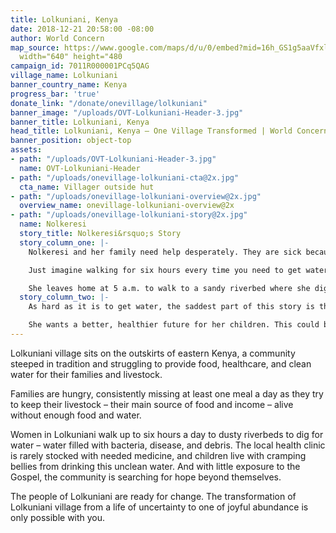 ```yaml
---
title: Lolkuniani, Kenya
date: 2018-12-21 20:58:00 -08:00
author: World Concern
map_source: https://www.google.com/maps/d/u/0/embed?mid=16h_GS1g5aaVfxlgbyy7ImNBDxjWzteJs"
  width="640" height="480
campaign_id: 7011R000001PCq5QAG
village_name: Lolkuniani
banner_country_name: Kenya
progress_bar: 'true'
donate_link: "/donate/onevillage/lolkuniani"
banner_image: "/uploads/OVT-Lolkuniani-Header-3.jpg"
banner_title: Lolkuniani, Kenya
head_title: Lolkuniani, Kenya — One Village Transformed | World Concern
banner_position: object-top
assets:
- path: "/uploads/OVT-Lolkuniani-Header-3.jpg"
  name: OVT-Lolkuniani-Header
- path: "/uploads/onevillage-lolkuniani-cta@2x.jpg"
  cta_name: Villager outside hut
- path: "/uploads/onevillage-lolkuniani-overview@2x.jpg"
  overview_name: onevillage-lolkuniani-overview@2x
- path: "/uploads/onevillage-lolkuniani-story@2x.jpg"
  name: Nolkeresi
  story_title: Nolkeresi&rsquo;s Story
  story_column_one: |-
    Nolkeresi and her family need help desperately. They are sick because of the water they drink. And Nolkeresi is worn out from hauling it.

    Just imagine walking for six hours every time you need to get water for your family to drink. That’s how long it takes Nolkeresi to get water for her family of eight children.

    She leaves home at 5 a.m. to walk to a sandy riverbed where she digs with her hands until she sees a small pool of water. Then she scoops the water into her 5-gallon jerrican, one cup at a time. When it is full, it weighs more than 40 pounds. Carrying this, she walks home in time to make lunch for her children and give them something to drink.
  story_column_two: |-
    As hard as it is to get water, the saddest part of this story is that the water Nolkeresi brings her children is contaminated with bacteria and parasites. It often makes them sick. Nolkeresi knows this, but there is nothing she can do about it.

    She wants a better, healthier future for her children. This could be possible with you.
---
```


Lolkuniani village sits on the outskirts of eastern Kenya, a community steeped in tradition and struggling to provide food, healthcare, and clean water for their families and livestock.

Families are hungry, consistently missing at least one meal a day as they try to keep their livestock – their main source of food and income – alive without enough food and water.

Women in Lolkuniani walk up to six hours a day to dusty riverbeds to dig for water – water filled with bacteria, disease, and debris. The local health clinic is rarely stocked with needed medicine, and children live with cramping bellies from drinking this unclean water. And with little exposure to the Gospel, the community is searching for hope beyond themselves.

The people of Lolkuniani are ready for change. The transformation of Lolkuniani village from a life of uncertainty to one of joyful abundance is only possible with you.
